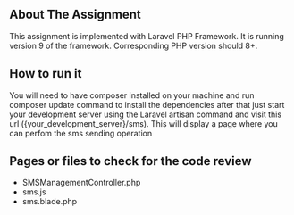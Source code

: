 
## About The Assignment

This assignment is implemented with Laravel PHP Framework. It is running version 9 of the framework. Corresponding PHP version should 8+.

## How to run it

You will need to have composer installed on your machine and run composer update command to install the dependencies
after that just start your development server using the Laravel artisan command and visit this url ({your_development_server}/sms). This will display a page where you can perfom the sms sending operation 

## Pages or files to check for the code review

- SMSManagementController.php
- sms.js
- sms.blade.php

